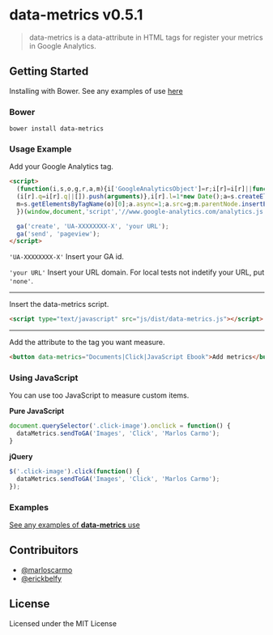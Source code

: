 # data-metrics v0.5.1

> data-metrics is a data-attribute in HTML tags for register your metrics in Google Analytics.

## Getting Started

Installing with Bower. See any examples of use [here](http://marloscarmo.github.io/data-metrics/)

### Bower 

`
bower install data-metrics
`

### Usage Example

Add your Google Analytics tag.

```html
<script>
  (function(i,s,o,g,r,a,m){i['GoogleAnalyticsObject']=r;i[r]=i[r]||function(){
  (i[r].q=i[r].q||[]).push(arguments)},i[r].l=1*new Date();a=s.createElement(o),
  m=s.getElementsByTagName(o)[0];a.async=1;a.src=g;m.parentNode.insertBefore(a,m)
  })(window,document,'script','//www.google-analytics.com/analytics.js','ga');

  ga('create', 'UA-XXXXXXXX-X', 'your URL');
  ga('send', 'pageview');
</script>
```
`'UA-XXXXXXXX-X'` Insert your GA id.

`'your URL'` Insert your URL domain. For local tests not indetify your URL, put  `'none'`.

***
Insert the data-metrics script.

```html
<script type="text/javascript" src="js/dist/data-metrics.js"></script>
```
***
Add the attribute to the tag you want measure.

```html
<button data-metrics="Documents|Click|JavaScript Ebook">Add metrics</button>
```


### Using JavaScript

You can use too JavaScript to measure custom items.

**Pure JavaScript**
```js
document.querySelector('.click-image').onclick = function() {
  dataMetrics.sendToGA('Images', 'Click', 'Marlos Carmo');
}
```

**jQuery**
```js
$('.click-image').click(function() {
  dataMetrics.sendToGA('Images', 'Click', 'Marlos Carmo');
});
```

### Examples

[See any examples of **data-metrics** use](https://github.com/marloscarmo/data-metrics/blob/master/example/example.html)

## Contribuitors

* [@marloscarmo](https://github.com/marloscarmo)
* [@erickbelfy](https://github.com/erickbelfy)


## License

Licensed under the MIT License

